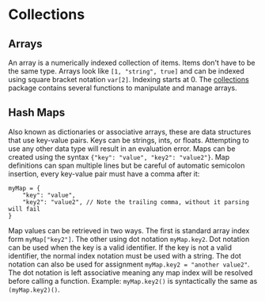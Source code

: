 # Collections

## Arrays

An array is a numerically indexed collection of items. Items don't have to be the same type.
Arrays look like `[1, "string", true]` and can be indexed using square bracket notation
`var[2]`. Indexing starts at 0. The [collections](../std/imported/collections.ni.md)
package contains several functions to manipulate and manage arrays.

## Hash Maps

Also known as dictionaries or associative arrays, these are data structures that use
key-value pairs. Keys can be strings, ints, or floats. Attempting to use any other data
type will result in an evaluation error. Maps can be created using the syntax
`{"key": "value", "key2": "value2"}`. Map definitions can span multiple lines but
be careful of automatic semicolon insertion, every key-value pair must have a comma after it:

```
myMap = {
    "key": "value",
    "key2": "value2", // Note the trailing comma, without it parsing will fail
}
```

Map values can be retrieved in two ways. The first is standard array index form `myMap["key2"]`.
The other using dot notation `myMap.key2`. Dot notation can be used when the key is a valid
identifier. If the key is not a valid identifier, the normal index notation must be used
with a string. The dot notation can also be used for assignment `myMap.key2 = "another value2"`.
The dot notation is left associative meaning any map index will be resolved before calling a
function. Example: `myMap.key2()` is syntactically the same as `(myMap.key2)()`.
